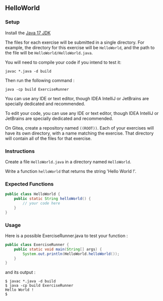## HelloWorld

### Setup

Install the [Java 17 JDK](https://www.oracle.com/java/technologies/javase/jdk17-archive-downloads.html)

The files for each exercise will be submitted in a single directory. For example, the directory for this exercise will be `HelloWorld`, and the path to the file will be `HelloWorld/HelloWorld.java`.

You will need to compile your code if you intend to test it:

```shell
javac *.java -d build
```

Then run the following command :

```shell
java -cp build ExerciseRunner
```

You can use any IDE or text editor, though IDEA IntelliJ or JetBrains are specially dedicated and recommended.

To edit your code, you can use any IDE or text editor, though IDEA IntelliJ or JetBrains are specially dedicated and recommended.

On Gitea, create a repository named `((ROOT))`. Each of your exercises will have its own directory, with a name matching the exercise. That directory will contain all of the files for that exercise.

### Instructions

Create a file `HelloWorld.java` in a directory named `HelloWorld`.

Write a function `helloWorld` that returns the string 'Hello World !'.

### Expected Functions

```java
public class HelloWorld {
    public static String helloWorld() {
        // your code here
    }
}
```

### Usage

Here is a possible ExerciseRunner.java to test your function :

```java
public class ExerciseRunner {
    public static void main(String[] args) {
        System.out.println(HelloWorld.helloWorld());
    }
}
```

and its output :

```shell
$ javac *.java -d build
$ java -cp build ExerciseRunner
Hello World !
$
```
